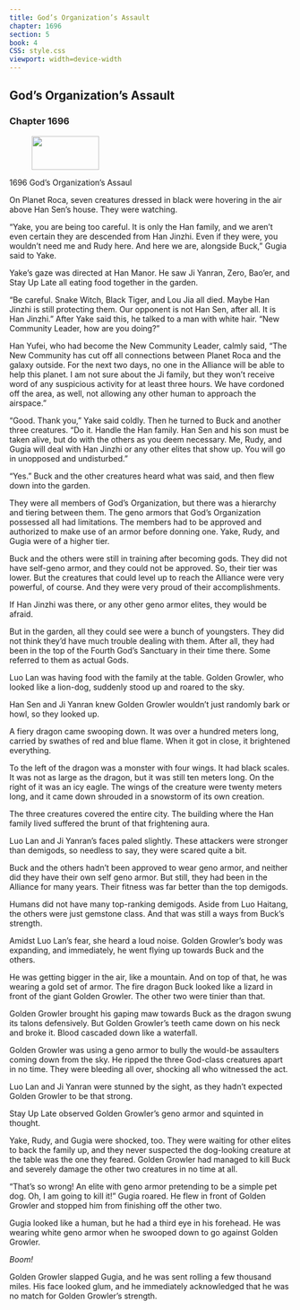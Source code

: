 ```yaml
---
title: God’s Organization’s Assault
chapter: 1696
section: 5
book: 4
CSS: style.css
viewport: width=device-width
---
```


## God’s Organization’s Assault

### Chapter 1696

<figure>
	<img src="../Images/gem.gif" alt="" id="gem" width="120" height="60" />
</figure>

1696 God’s Organization’s Assaul

On Planet Roca, seven creatures dressed in black were hovering in the air above Han Sen’s house. They were watching.

“Yake, you are being too careful. It is only the Han family, and we aren’t even certain they are descended from Han Jinzhi. Even if they were, you wouldn’t need me and Rudy here. And here we are, alongside Buck,” Gugia said to Yake.

Yake’s gaze was directed at Han Manor. He saw Ji Yanran, Zero, Bao’er, and Stay Up Late all eating food together in the garden.

“Be careful. Snake Witch, Black Tiger, and Lou Jia all died. Maybe Han Jinzhi is still protecting them. Our opponent is not Han Sen, after all. It is Han Jinzhi.” After Yake said this, he talked to a man with white hair. “New Community Leader, how are you doing?”

Han Yufei, who had become the New Community Leader, calmly said, “The New Community has cut off all connections between Planet Roca and the galaxy outside. For the next two days, no one in the Alliance will be able to help this planet. I am not sure about the Ji family, but they won’t receive word of any suspicious activity for at least three hours. We have cordoned off the area, as well, not allowing any other human to approach the airspace.”

“Good. Thank you,” Yake said coldly. Then he turned to Buck and another three creatures. “Do it. Handle the Han family. Han Sen and his son must be taken alive, but do with the others as you deem necessary. Me, Rudy, and Gugia will deal with Han Jinzhi or any other elites that show up. You will go in unopposed and undisturbed.”

“Yes.” Buck and the other creatures heard what was said, and then flew down into the garden.

They were all members of God’s Organization, but there was a hierarchy and tiering between them. The geno armors that God’s Organization possessed all had limitations. The members had to be approved and authorized to make use of an armor before donning one. Yake, Rudy, and Gugia were of a higher tier.

Buck and the others were still in training after becoming gods. They did not have self-geno armor, and they could not be approved. So, their tier was lower. But the creatures that could level up to reach the Alliance were very powerful, of course. And they were very proud of their accomplishments.

If Han Jinzhi was there, or any other geno armor elites, they would be afraid.

But in the garden, all they could see were a bunch of youngsters. They did not think they’d have much trouble dealing with them. After all, they had been in the top of the Fourth God’s Sanctuary in their time there. Some referred to them as actual Gods.

Luo Lan was having food with the family at the table. Golden Growler, who looked like a lion-dog, suddenly stood up and roared to the sky.

Han Sen and Ji Yanran knew Golden Growler wouldn’t just randomly bark or howl, so they looked up.

A fiery dragon came swooping down. It was over a hundred meters long, carried by swathes of red and blue flame. When it got in close, it brightened everything.

To the left of the dragon was a monster with four wings. It had black scales. It was not as large as the dragon, but it was still ten meters long. On the right of it was an icy eagle. The wings of the creature were twenty meters long, and it came down shrouded in a snowstorm of its own creation.

The three creatures covered the entire city. The building where the Han family lived suffered the brunt of that frightening aura.

Luo Lan and Ji Yanran’s faces paled slightly. These attackers were stronger than demigods, so needless to say, they were scared quite a bit.

Buck and the others hadn’t been approved to wear geno armor, and neither did they have their own self geno armor. But still, they had been in the Alliance for many years. Their fitness was far better than the top demigods.

Humans did not have many top-ranking demigods. Aside from Luo Haitang, the others were just gemstone class. And that was still a ways from Buck’s strength.

Amidst Luo Lan’s fear, she heard a loud noise. Golden Growler’s body was expanding, and immediately, he went flying up towards Buck and the others.

He was getting bigger in the air, like a mountain. And on top of that, he was wearing a gold set of armor. The fire dragon Buck looked like a lizard in front of the giant Golden Growler. The other two were tinier than that.

Golden Growler brought his gaping maw towards Buck as the dragon swung its talons defensively. But Golden Growler’s teeth came down on his neck and broke it. Blood cascaded down like a waterfall.

Golden Growler was using a geno armor to bully the would-be assaulters coming down from the sky. He ripped the three God-class creatures apart in no time. They were bleeding all over, shocking all who witnessed the act.

Luo Lan and Ji Yanran were stunned by the sight, as they hadn’t expected Golden Growler to be that strong.

Stay Up Late observed Golden Growler’s geno armor and squinted in thought.

Yake, Rudy, and Gugia were shocked, too. They were waiting for other elites to back the family up, and they never suspected the dog-looking creature at the table was the one they feared. Golden Growler had managed to kill Buck and severely damage the other two creatures in no time at all.

“That’s so wrong! An elite with geno armor pretending to be a simple pet dog. Oh, I am going to kill it!” Gugia roared. He flew in front of Golden Growler and stopped him from finishing off the other two.

Gugia looked like a human, but he had a third eye in his forehead. He was wearing white geno armor when he swooped down to go against Golden Growler.

*Boom!*

Golden Growler slapped Gugia, and he was sent rolling a few thousand miles. His face looked glum, and he immediately acknowledged that he was no match for Golden Growler’s strength.